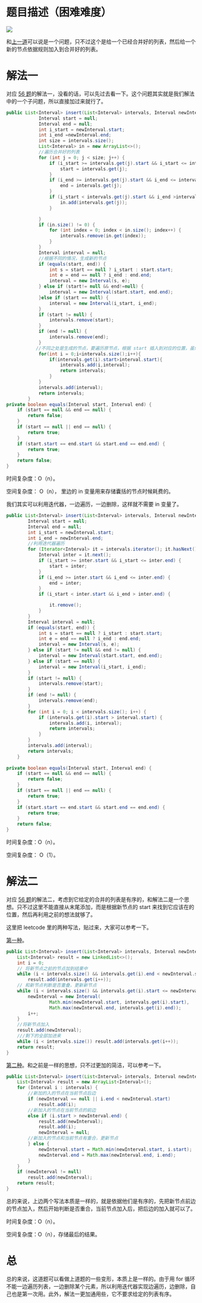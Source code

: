 # 题目描述（困难难度）

![](https://windliang.oss-cn-beijing.aliyuncs.com/57.jpg)

和[上一道](https://leetcode.windliang.cc/leetCode-56-Merge-Intervals.html)可以说是一个问题，只不过这个是给一个已经合并好的列表，然后给一个新的节点依据规则加入到合并好的列表。

# 解法一

对应 [56 题](https://leetcode.windliang.cc/leetCode-56-Merge-Intervals.html)的解法一，没看的话，可以先过去看一下。这个问题其实就是我们解法中的一个子问题，所以直接加过来就行了。

```java
public List<Interval> insert(List<Interval> intervals, Interval newInterval) { 
			Interval start = null;
			Interval end = null;
			int i_start = newInterval.start;
			int i_end =newInterval.end;
			int size = intervals.size();
			List<Interval> in = new ArrayList<>(); 
            //遍历合并好的列表
			for (int j = 0; j < size; j++) {
				if (i_start >= intervals.get(j).start && i_start <= intervals.get(j).end) {
					start = intervals.get(j);
				}
				if (i_end >= intervals.get(j).start && i_end <= intervals.get(j).end) {
					end = intervals.get(j);
				}
				if (i_start < intervals.get(j).start && i_end >intervals.get(j).end) {
					in.add(intervals.get(j));
				} 

			}
			if (in.size() != 0) { 
				for (int index = 0; index < in.size(); index++) {
					intervals.remove(in.get(index));
				} 
			}
			Interval interval = null;
    		//根据不同的情况，生成新的节点
			if (equals(start, end)) {
				int s = start == null ? i_start : start.start;
				int e = end == null ? i_end : end.end;
				interval = new Interval(s, e); 
			} else if (start!= null && end!=null) {
				interval = new Interval(start.start, end.end); 
			}else if (start == null) {
				interval = new Interval(i_start, i_end); 
			}
			if (start != null) {
				intervals.remove(start);
			}
			if (end != null) {
				intervals.remove(end);
			}
           //不同之处是生成的节点，要遍历原节点，根据 start 插入到对应的位置，虽然题目没说，但这里如果不按顺序插入的话，leetcode 过不了。
			for(int i = 0;i<intervals.size();i++){
				if(intervals.get(i).start>interval.start){
					intervals.add(i,interval);
					return intervals;
				}
			}
			intervals.add(interval);
			return intervals;
	    }
private boolean equals(Interval start, Interval end) { 
    if (start == null && end == null) {
        return false;
    }
    if (start == null || end == null) {
        return true;
    }
    if (start.start == end.start && start.end == end.end) {
        return true;
    }
    return false;
}
```

时间复杂度：O（n）。

空间复杂度： O（n）， 里边的 in 变量用来存储囊括的节点时候耗费的。

我们其实可以利用迭代器，一边遍历，一边删除，这样就不需要 in 变量了。

```java
public List<Interval> insert(List<Interval> intervals, Interval newInterval) {
		Interval start = null;
		Interval end = null;
		int i_start = newInterval.start;
		int i_end = newInterval.end;  
		//利用迭代器遍历
		for (Iterator<Interval> it = intervals.iterator(); it.hasNext();) {
			Interval inter = it.next();
			if (i_start >= inter.start && i_start <= inter.end) {
				start = inter;
			}
			if (i_end >= inter.start && i_end <= inter.end) {
				end = inter;
			}
			if (i_start < inter.start && i_end > inter.end) {

				it.remove();
			}
		}
		Interval interval = null;
		if (equals(start, end)) {
			int s = start == null ? i_start : start.start;
			int e = end == null ? i_end : end.end;
			interval = new Interval(s, e);
		} else if (start != null && end != null) {
			interval = new Interval(start.start, end.end);
		} else if (start == null) {
			interval = new Interval(i_start, i_end);
		}
		if (start != null) {
			intervals.remove(start);
		}
		if (end != null) {
			intervals.remove(end);
		}
		for (int i = 0; i < intervals.size(); i++) {
			if (intervals.get(i).start > interval.start) {
				intervals.add(i, interval);
				return intervals;
			}
		}
		intervals.add(interval);
		return intervals; 
	}
	  
private boolean equals(Interval start, Interval end) { 
    if (start == null && end == null) {
        return false;
    }
    if (start == null || end == null) {
        return true;
    }
    if (start.start == end.start && start.end == end.end) {
        return true;
    }
    return false;
}
```

时间复杂度：O（n）。

空间复杂度： O（1）。 

# 解法二

对应 [56 题](https://leetcode.windliang.cc/leetCode-56-Merge-Intervals.html)的解法二，考虑到它给定的合并的列表是有序的，和解法二是一个思想。只不过这里不能直接从末尾添加，而是根据新节点的 start 来找到它应该在的位置，然后再利用之前的想法就够了。

这里把 leetcode 里的两种写法，贴过来，大家可以参考一下。

[第一种](https://leetcode.com/problems/insert-interval/discuss/21602/Short-and-straight-forward-Java-solution)。

```java
public List<Interval> insert(List<Interval> intervals, Interval newInterval) {
    List<Interval> result = new LinkedList<>();
    int i = 0;
    // 将新节点之前的节点加到结果中
    while (i < intervals.size() && intervals.get(i).end < newInterval.start)
        result.add(intervals.get(i++));
    // 和新节点判断是否重叠，更新新节点
    while (i < intervals.size() && intervals.get(i).start <= newInterval.end) {
        newInterval = new Interval( 
                Math.min(newInterval.start, intervals.get(i).start),
                Math.max(newInterval.end, intervals.get(i).end));
        i++;
    }
    //将新节点加入
    result.add(newInterval); 
    ///剩下的全部加进来
    while (i < intervals.size()) result.add(intervals.get(i++)); 
    return result;
}
```

[第二种](https://leetcode.com/problems/insert-interval/discuss/21600/Short-java-code)。和之前是一样的思想，只不过更加的简洁，可以参考一下。

```java
public List<Interval> insert(List<Interval> intervals, Interval newInterval) {
    List<Interval> result = new ArrayList<Interval>();
    for (Interval i : intervals) {
        //新加的入的节点在当前节点后边
        if (newInterval == null || i.end < newInterval.start)
            result.add(i);
        //新加入的节点在当前节点的前边
        else if (i.start > newInterval.end) {
            result.add(newInterval);
            result.add(i);
            newInterval = null;
        //新加入的节点和当前节点有重合，更新节点
        } else {
            newInterval.start = Math.min(newInterval.start, i.start);
            newInterval.end = Math.max(newInterval.end, i.end);
        }
    }
    if (newInterval != null)
        result.add(newInterval);
    return result;
}
```

总的来说，上边两个写法本质是一样的，就是依据他们是有序的，先把新节点前边的节点加入，然后开始判断是否重合，当前节点加入后，把后边的加入就可以了。

时间复杂度：O（n）。

空间复杂度：O（n），存储最后的结果。

# 总

总的来说，这道题可以看做上道题的一些变形，本质上是一样的。由于用 for 循环不能一边遍历列表，一边删除某个元素，所以利用迭代器实现边遍历，边删除，自己也是第一次用。此外，解法一更加通用些，它不要求给定的列表有序。